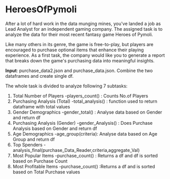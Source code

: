 # HeroesOfPymoli

After a lot of hard work in the data munging mines, you've landed a job as Lead Analyst for an independent gaming company. The assigned  task is to analyze the data for their most recent fantasy game Heroes of Pymoli. 

Like many others in its genre, the game is free-to-play, but players are encouraged to purchase optional items that enhance their playing experience. As a first task, the company would like you to generate a report that breaks down the game's purchasing data into meaningful insights.

**Input**: purchase_data2.json and purchase_data.json. Combine the two dataframes and create single df.

The whole task is divided to analyze following 7 subtasks:
  <ol>
      <li> Total Number of Players
            -players_count() : Counts No.of Players
      <li> Purchasing Analysis (Total)
            -total_analysis() : function used to return dataframe with total values
      <li> Gender Demographics
            -gender_total()    : Analyse data based on Gender and return df 
      <li> Purchasing Analysis (Gender)
            -gender_Analysis() : Does Purchase Analysis  based on Gender and return df
      <li> Age Demographics
            -age_group(criteria): Analyse data based on Age Group and return df
      <li> Top Spenders
            -analysis_final(purchase_Data_Reader,criteria,aggregate_Val)
      <li> Most Popular Items
            -purchase_count() : Returns a df and df is sorted based on Purchase Count
      <li> Most Profitable Items
            -purchase_count() :Returns a df and is sorted based on Total Purchase values
  </ol>


### 
